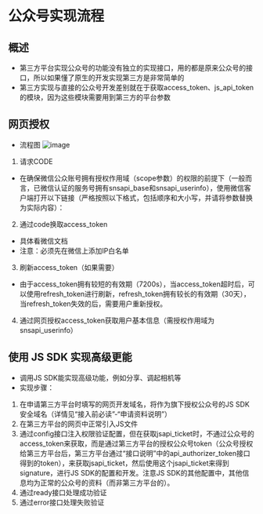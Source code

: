 # 公众号实现流程


## 概述
 - 第三方平台实现公众号的功能没有独立的实现接口，用的都是原来公众号的接口，所以如果懂了原生的开发实现第三方是非常简单的
 - 第三方实现与直接的公众号开发差别就在于获取access_token、js_api_token的模块，因为这些模块需要用到第三方的平台参数


## 网页授权

- 流程图
![image](https://res.wx.qq.com/op_res/cNgeYEhPpeFMYJyrjYblAf95s1eAd42nmfeDoqxSw7NBsUsVMzrUdNaf183jcqgu)

1. 请求CODE
 - 在确保微信公众账号拥有授权作用域（scope参数）的权限的前提下（一般而言，已微信认证的服务号拥有snsapi_base和snsapi_userinfo），使用微信客户端打开以下链接（严格按照以下格式，包括顺序和大小写，并请将参数替换为实际内容）：

2. 通过code换取access_token
 - 具体看微信文档
 - 注意：必须先在微信上添加IP白名单

3. 刷新access_token（如果需要）
 - 由于access_token拥有较短的有效期（7200s），当access_token超时后，可以使用refresh_token进行刷新，refresh_token拥有较长的有效期（30天），当refresh_token失效的后，需要用户重新授权。

4. 通过网页授权access_token获取用户基本信息（需授权作用域为snsapi_userinfo）


## 使用 JS SDK 实现高级更能
 - 调用JS SDK能实现高级功能，例如分享、调起相机等
 - 实现步骤：
1. 在申请第三方平台时填写的网页开发域名，将作为旗下授权公众号的JS SDK安全域名（详情见“接入前必读”-“申请资料说明”）
2. 在第三方平台的网页中正常引入JS文件
3. 通过config接口注入权限验证配置，但在获取jsapi_ticket时，不通过公众号的access_token来获取，而是通过第三方平台的授权公众号token（公众号授权给第三方平台后，第三方平台通过“接口说明”中的api_authorizer_token接口得到的token），来获取jsapi_ticket，然后使用这个jsapi_ticket来得到signature，进行JS SDK的配置和开发。注意JS SDK的其他配置中，其他信息均为正常的公众号的资料（而非第三方平台的）。
4. 通过ready接口处理成功验证
5. 通过error接口处理失败验证





